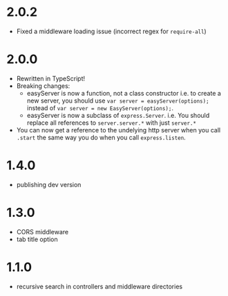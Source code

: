 # 2.0.2
- Fixed a middleware loading issue (incorrect regex for `require-all`)

# 2.0.0
- Rewritten in TypeScript!
- Breaking changes:
  - easyServer is now a function, not a class constructor
  i.e. to create a new server, you should use `var server = easyServer(options);` instead of
  `var server = new EasyServer(options);`.
  - easyServer is now a subclass of `express.Server`. i.e. You should replace all references
  to `server.server.*` with just `server.*`
- You can now get a reference to the undelying http server when you call `.start` the same
  way you do when you call `express.listen`.

# 1.4.0
- publishing dev version

# 1.3.0
- CORS middleware
- tab title option

# 1.1.0
- recursive search in controllers and middleware directories
